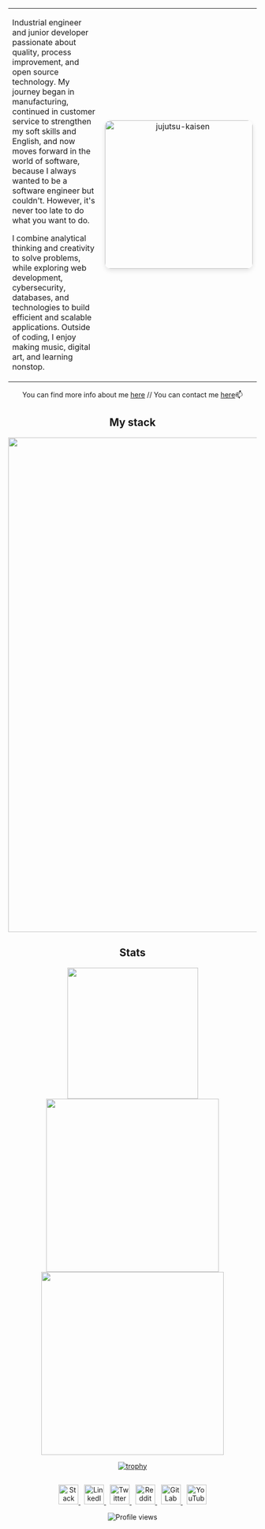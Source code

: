 <div align="center">
<div align="center">
  <table width="100%">
    <tr>
      <td width="50%" valign="top">
        <p>
          Industrial engineer and junior developer passionate about quality, process improvement, and open source technology. My journey began in manufacturing, continued in customer service to strengthen my soft skills and English, and now moves forward in the world of software, because I always wanted to be a software engineer but couldn't. However, it's never too late to do what you want to do.
        </p>
        <p>
          I combine analytical thinking and creativity to solve problems, while exploring web development, cybersecurity, databases, and technologies to build efficient and scalable applications. Outside of coding, I enjoy making music, digital art, and learning nonstop.
        </p>
      </td>
      <td width="50%" align="center">
        <img 
          src="https://github.com/user-attachments/assets/f0aaef58-a056-4539-997c-a985382fc21d" 
          alt="jujutsu-kaisen" 
          width="300" 
          style="border-radius: 12px; box-shadow: 0 4px 10px rgba(0,0,0,0.1);"
        />
      </td>
    </tr>
  </table>
</div>


 You can find more info about me [here](https://maurux01.github.io/personalwebpage) // You can contact me [here]( maurux01@gmail.com)📫

## My stack

<p align="center">
  <img src="https://skillicons.dev/icons?i=react,angular,svelte,next,nest,flask,laravel,spring,html,css,js,ts,go,elixir,lua,bash,php,python,perl,r,c,cpp,java,cs,dotnet,julia,php,rust,zig,nix,mysql,mongodb,sqlite,postgresql,powershell,markdown,linux,neovim,git,github,gitlab,npm,pnpm,azure,aws," height="1000"/>
</p>

## Stats 
 <p align="center">
  <img src="https://github-readme-stats.vercel.app/api/top-langs/?username=maurux01&theme=nightowl&show_icons=true&hide_border=true&layout=compact" width="265" />
  <img src="https://github-readme-stats.vercel.app/api?username=maurux01&theme=nightowl&show_icons=true&hide_border=true&count_private=true" width="350" />
  <img src="https://github-readme-streak-stats.herokuapp.com/?user=maurux01&theme=nightowl&hide_border=true" width="370" />

</p>

[![trophy](https://github-profile-trophy.vercel.app/?username=Maurux01&theme=dracula&column=9&margin-w=10&margin-h=10)](https://github.com/ryo-ma/github-profile-trophy)

## 

<p align="center">
  <a href="https://stackoverflow.com/users/28065944/mauro-infante" target="_blank">
    <img src="https://img.icons8.com/fluency/48/stackoverflow.png" width="40" title="Stack Overflow" alt="Stack Overflow"/>
  </a>
  &nbsp;
  <a href="https://linkedin.com/in/infmauro" target="_blank">
    <img src="https://img.icons8.com/fluency/48/linkedin.png" width="40" title="LinkedIn" alt="LinkedIn"/>
  </a>
  &nbsp;
  <a href="https://twitter.com/maufel2" target="_blank">
    <img src="https://img.icons8.com/fluency/48/twitterx.png" width="40" title="Twitter" alt="Twitter"/>
  </a>
  &nbsp;
  <a href="https://www.reddit.com/user/maxinff/" target="_blank">
    <img src="https://img.icons8.com/fluency/48/reddit.png" width="40" title="Reddit" alt="Reddit"/>
  </a>
  &nbsp;
  <a href="https://gitlab.com/Maurux01" target="_blank">
    <img src="https://img.icons8.com/color/48/gitlab.png" width="40" title="GitLab" alt="GitLab"/>
  </a>
  &nbsp;
  <a href="https://www.youtube.com/@maurux01" target="_blank">
    <img src="https://img.icons8.com/fluency/48/youtube-play.png" width="40" title="YouTube" alt="YouTube"/>
  </a>
</p>

<p align="center">
  <img src="https://komarev.com/ghpvc/?username=maurux01&style=flat-square&color=blue" alt="Profile views"/>
</p>



